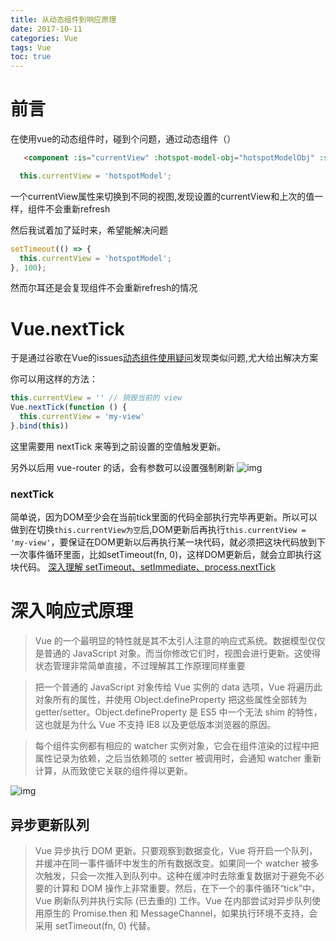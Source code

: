 ```yaml
---
title: 从动态组件到响应原理
date: 2017-10-11
categories: Vue
tags: Vue
toc: true
---
```

# 前言

在使用vue的动态组件时，碰到个问题，通过动态组件（）

```html
   <component :is="currentView" :hotspot-model-obj="hotspotModelObj" :show.sync="hotspotModelObj.show"></component>
```

```js
  this.currentView = 'hotspotModel';
```

一个currentView属性来切换到不同的视图,发现设置的currentView和上次的值一样，组件不会重新refresh

然后我试着加了延时来，希望能解决问题

```js
setTimeout(() => {
  this.currentView = 'hotspotModel';
}, 100);
```

然而尔耳还是会复现组件不会重新refresh的情况

# Vue.nextTick

于是通过谷歌在Vue的issues[动态组件使用疑问](https://github.com/vuejs/vue/issues/945)发现类似问题,尤大给出解决方案

你可以用这样的方法：

```js
this.currentView = '' // 销毁当前的 view
Vue.nextTick(function () {
  this.currentView = 'my-view'
}.bind(this))
```

这里需要用 nextTick 来等到之前设置的空值触发更新。

另外以后用 vue-router 的话，会有参数可以设置强制刷新
![img](http://ou3alp906.bkt.clouddn.com/nextTick.png)

### nextTick

简单说，因为DOM至少会在当前tick里面的代码全部执行完毕再更新。所以可以做到在切换`this.currentView为空`后,DOM更新后再执行`this.currentView = 'my-view'`，要保证在DOM更新以后再执行某一块代码，就必须把这块代码放到下一次事件循环里面，比如setTimeout(fn, 0)，这样DOM更新后，就会立即执行这块代码。
[深入理解 setTimeout、setImmediate、process.nextTick](https://cnodejs.org/topic/58d7d2f26f8b9bf02d1d0b1b)

# 深入响应式原理

> Vue 的一个最明显的特性就是其不太引人注意的响应式系统。数据模型仅仅是普通的 JavaScript 对象。而当你修改它们时，视图会进行更新。这使得状态管理非常简单直接，不过理解其工作原理同样重要

> 把一个普通的 JavaScript 对象传给 Vue 实例的 data 选项，Vue 将遍历此对象所有的属性，并使用 Object.defineProperty 把这些属性全部转为 getter/setter。Object.defineProperty 是 ES5 中一个无法 shim 的特性，这也就是为什么 Vue 不支持 IE8 以及更低版本浏览器的原因。

> 每个组件实例都有相应的 watcher 实例对象，它会在组件渲染的过程中把属性记录为依赖，之后当依赖项的 setter 被调用时，会通知 watcher 重新计算，从而致使它关联的组件得以更新。

![img](http://ou3alp906.bkt.clouddn.com/vuewatch.png)

## 异步更新队列

>Vue 异步执行 DOM 更新。只要观察到数据变化，Vue 将开启一个队列，并缓冲在同一事件循环中发生的所有数据改变。如果同一个 watcher 被多次触发，只会一次推入到队列中。这种在缓冲时去除重复数据对于避免不必要的计算和 DOM 操作上非常重要。然后，在下一个的事件循环“tick”中，Vue 刷新队列并执行实际 (已去重的) 工作。Vue 在内部尝试对异步队列使用原生的 Promise.then 和 MessageChannel，如果执行环境不支持，会采用 setTimeout(fn, 0) 代替。